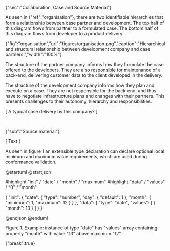 {"sec":"Collaboration, Case and Source Material"}

As seen in {"ref":"organisation"}, there are two identifiable hierarchies that form a relationship between case partner and development. The top half of this diagram flows from partner to a formulated case. The bottom half of this diagram flows from developer to a product delivery.

{"fig":"organisation","url":"figures/organisation.png","caption":"Hierarchical and structural relationship between development company and case partners.","width":"100%"}

The structure of the partner company informs how they formulate the case offered to the developers. They are also responsible for maintenance of a back-end, delivering customer data to the client developed in the delivery.

The structure of the development company informs how they plan and execute on a case. They are not responsible for the back-end, and thus have to negotiate infrastructure plans and changes with their partners. This presents challenges to their autonomy, hierarchy and responsibilities.

[ A typical case delivery by this company? ]

<br>

{"sub":"Source material"}

[ Text ]

As seen in figure 1 an extensible type declaration can declare optional local minimum and maximum value requirements, which are used during conformance validation.

@startuml
@startjson

<style>
jsonDiagram {
    BackGroundColor #fafafa
    node {
        BackGroundColor white
        highlight {
            BackGroundColor red
            FontColor white
        }
    }
}
</style>

#highlight "init" / "date" / "month" / "maximum"
#highlight "data" / "values" / "0" / "month"

{
    "init": {
        "date": {
            "type": "number",
            "day": { "default": 1 },
            "month": { "minimum": 1, "maximum": 12 }
        }
    },
    "data": {
        "type": "date",
        "values": [ { "month": 13 } ]
    }
}

@endjson
@enduml

Figure 1. Example: instance of type "date" has "values" array containing property "month" with value "13" above maximum "12".

{"break":true}